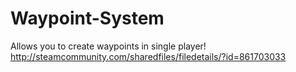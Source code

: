 # Waypoint-System
Allows you to create waypoints in single player!
http://steamcommunity.com/sharedfiles/filedetails/?id=861703033
